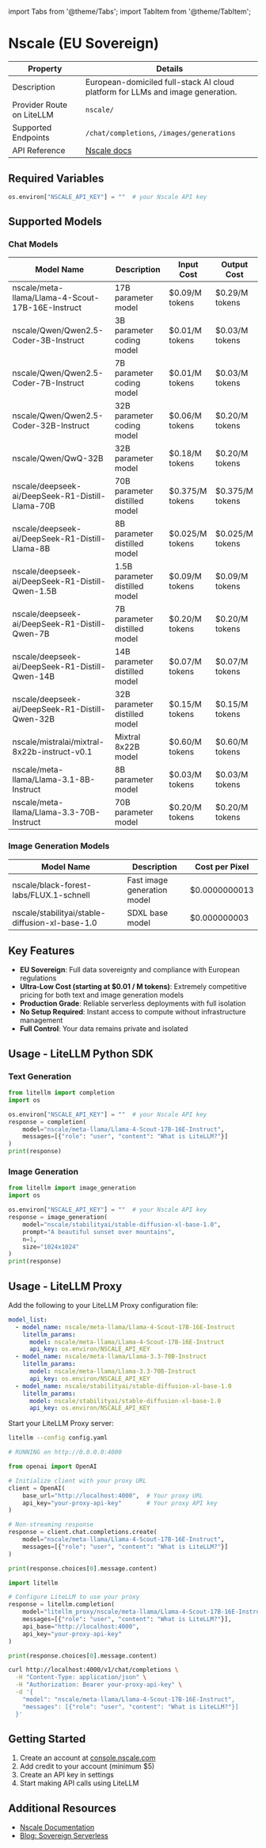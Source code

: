 import Tabs from '@theme/Tabs';
import TabItem from '@theme/TabItem';

# Nscale (EU Sovereign)

| Property | Details |
|-------|-------|
| Description | European-domiciled full-stack AI cloud platform for LLMs and image generation. |
| Provider Route on LiteLLM | `nscale/` |
| Supported Endpoints | `/chat/completions`, `/images/generations` |
| API Reference | [Nscale docs](https://docs.nscale.com/docs/getting-started/overview) |

## Required Variables

```python showLineNumbers title="Environment Variables"
os.environ["NSCALE_API_KEY"] = ""  # your Nscale API key
```

## Supported Models

### Chat Models

| Model Name | Description | Input Cost | Output Cost |
|------------|-------------|------------|-------------|
| nscale/meta-llama/Llama-4-Scout-17B-16E-Instruct | 17B parameter model | $0.09/M tokens | $0.29/M tokens |
| nscale/Qwen/Qwen2.5-Coder-3B-Instruct | 3B parameter coding model | $0.01/M tokens | $0.03/M tokens |
| nscale/Qwen/Qwen2.5-Coder-7B-Instruct | 7B parameter coding model | $0.01/M tokens | $0.03/M tokens |
| nscale/Qwen/Qwen2.5-Coder-32B-Instruct | 32B parameter coding model | $0.06/M tokens | $0.20/M tokens |
| nscale/Qwen/QwQ-32B | 32B parameter model | $0.18/M tokens | $0.20/M tokens |
| nscale/deepseek-ai/DeepSeek-R1-Distill-Llama-70B | 70B parameter distilled model | $0.375/M tokens | $0.375/M tokens |
| nscale/deepseek-ai/DeepSeek-R1-Distill-Llama-8B | 8B parameter distilled model | $0.025/M tokens | $0.025/M tokens |
| nscale/deepseek-ai/DeepSeek-R1-Distill-Qwen-1.5B | 1.5B parameter distilled model | $0.09/M tokens | $0.09/M tokens |
| nscale/deepseek-ai/DeepSeek-R1-Distill-Qwen-7B | 7B parameter distilled model | $0.20/M tokens | $0.20/M tokens |
| nscale/deepseek-ai/DeepSeek-R1-Distill-Qwen-14B | 14B parameter distilled model | $0.07/M tokens | $0.07/M tokens |
| nscale/deepseek-ai/DeepSeek-R1-Distill-Qwen-32B | 32B parameter distilled model | $0.15/M tokens | $0.15/M tokens |
| nscale/mistralai/mixtral-8x22b-instruct-v0.1 | Mixtral 8x22B model | $0.60/M tokens | $0.60/M tokens |
| nscale/meta-llama/Llama-3.1-8B-Instruct | 8B parameter model | $0.03/M tokens | $0.03/M tokens |
| nscale/meta-llama/Llama-3.3-70B-Instruct | 70B parameter model | $0.20/M tokens | $0.20/M tokens |

### Image Generation Models

| Model Name | Description | Cost per Pixel |
|------------|-------------|----------------|
| nscale/black-forest-labs/FLUX.1-schnell | Fast image generation model | $0.0000000013 |
| nscale/stabilityai/stable-diffusion-xl-base-1.0 | SDXL base model | $0.000000003 |

## Key Features
- **EU Sovereign**: Full data sovereignty and compliance with European regulations
- **Ultra-Low Cost (starting at $0.01 / M tokens)**: Extremely competitive pricing for both text and image generation models
- **Production Grade**: Reliable serverless deployments with full isolation
- **No Setup Required**: Instant access to compute without infrastructure management
- **Full Control**: Your data remains private and isolated

## Usage - LiteLLM Python SDK

### Text Generation

```python showLineNumbers title="Nscale Text Generation"
from litellm import completion
import os

os.environ["NSCALE_API_KEY"] = ""  # your Nscale API key
response = completion(
    model="nscale/meta-llama/Llama-4-Scout-17B-16E-Instruct",
    messages=[{"role": "user", "content": "What is LiteLLM?"}]
)
print(response)
```

### Image Generation

```python showLineNumbers title="Nscale Image Generation"
from litellm import image_generation
import os

os.environ["NSCALE_API_KEY"] = ""  # your Nscale API key
response = image_generation(
    model="nscale/stabilityai/stable-diffusion-xl-base-1.0",
    prompt="A beautiful sunset over mountains",
    n=1,
    size="1024x1024"
)
print(response)
```

## Usage - LiteLLM Proxy

Add the following to your LiteLLM Proxy configuration file:

```yaml showLineNumbers title="config.yaml"
model_list:
  - model_name: nscale/meta-llama/Llama-4-Scout-17B-16E-Instruct
    litellm_params:
      model: nscale/meta-llama/Llama-4-Scout-17B-16E-Instruct
      api_key: os.environ/NSCALE_API_KEY
  - model_name: nscale/meta-llama/Llama-3.3-70B-Instruct
    litellm_params:
      model: nscale/meta-llama/Llama-3.3-70B-Instruct
      api_key: os.environ/NSCALE_API_KEY
  - model_name: nscale/stabilityai/stable-diffusion-xl-base-1.0
    litellm_params:
      model: nscale/stabilityai/stable-diffusion-xl-base-1.0
      api_key: os.environ/NSCALE_API_KEY
```

Start your LiteLLM Proxy server:

```bash showLineNumbers title="Start LiteLLM Proxy"
litellm --config config.yaml

# RUNNING on http://0.0.0.0:4000
```

<Tabs>
<TabItem value="openai-sdk" label="OpenAI SDK">

```python showLineNumbers title="Nscale via Proxy - Non-streaming"
from openai import OpenAI

# Initialize client with your proxy URL
client = OpenAI(
    base_url="http://localhost:4000",  # Your proxy URL
    api_key="your-proxy-api-key"       # Your proxy API key
)

# Non-streaming response
response = client.chat.completions.create(
    model="nscale/meta-llama/Llama-4-Scout-17B-16E-Instruct",
    messages=[{"role": "user", "content": "What is LiteLLM?"}]
)

print(response.choices[0].message.content)
```

</TabItem>

<TabItem value="litellm-sdk" label="LiteLLM SDK">

```python showLineNumbers title="Nscale via Proxy - LiteLLM SDK"
import litellm

# Configure LiteLLM to use your proxy
response = litellm.completion(
    model="litellm_proxy/nscale/meta-llama/Llama-4-Scout-17B-16E-Instruct",
    messages=[{"role": "user", "content": "What is LiteLLM?"}],
    api_base="http://localhost:4000",
    api_key="your-proxy-api-key"
)

print(response.choices[0].message.content)
```

</TabItem>

<TabItem value="curl" label="cURL">

```bash showLineNumbers title="Nscale via Proxy - cURL"
curl http://localhost:4000/v1/chat/completions \
  -H "Content-Type: application/json" \
  -H "Authorization: Bearer your-proxy-api-key" \
  -d '{
    "model": "nscale/meta-llama/Llama-4-Scout-17B-16E-Instruct",
    "messages": [{"role": "user", "content": "What is LiteLLM?"}]
  }'
```

</TabItem>
</Tabs>

## Getting Started
1. Create an account at [console.nscale.com](https://console.nscale.com)
2. Add credit to your account (minimum $5)
3. Create an API key in settings
4. Start making API calls using LiteLLM

## Additional Resources
- [Nscale Documentation](https://docs.nscale.com/docs/getting-started/overview)
- [Blog: Sovereign Serverless](https://www.nscale.com/blog/sovereign-serverless-how-we-designed-full-isolation-without-sacrificing-performance) 